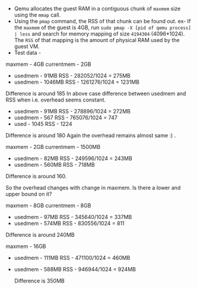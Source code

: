 * Qemu allocates the guest RAM in a contiguous chunk of `maxmem` size using the `mmap` call.
* Using the `pmap` command, the RSS of that chunk can be found out. ex- If the `maxmem` of the guest is 4GB, run `sudo pmap -X [pid of qemu process] | less` and search for memory mapping of size `4194304` (4096*1024). The `RSS` of that mapping is the amount of physical RAM used by the guest VM.
* Test data -

maxmem - 4GB
currentmem - 2GB

  *  usedmem - 91MB
     RSS - 282052/1024 = 275MB
  * usedmem - 1046MB
    RSS - 1261276/1024 = 1231MB

  Difference is around 185
In above case difference between usedmem and RSS when i.e. overhead seems constant.

 * usedmem - 91MB
   RSS - 278896/1024 = 272MB
 * usedmem - 567
   RSS - 765076/1024 = 747
 * used - 1045
   RSS - 1224

Difference is around 180
 Again the overhead remains almost same :) .

maxmem - 2GB
currentmem - 1500MB

  * usedmem - 82MB
    RSS - 249596/1024 = 243MB
  * usedmem - 560MB
    RSS - 718MB

Difference is around 160.


So the overhead changes with change in maxmem. Is there a lower and upper bound on it?

maxmem - 8GB
currentmem - 8GB

  * usedmem - 97MB
    RSS - 345640/1024 = 337MB
  * usedmem - 574MB
    RSS - 830556/1024 = 811

  Difference is around 240MB

maxmem - 16GB
  * usedmem - 111MB
    RSS - 471100/1024 = 460MB

  * usedmem - 588MB
    RSS - 946944/1024 = 924MB

    Difference is 350MB
